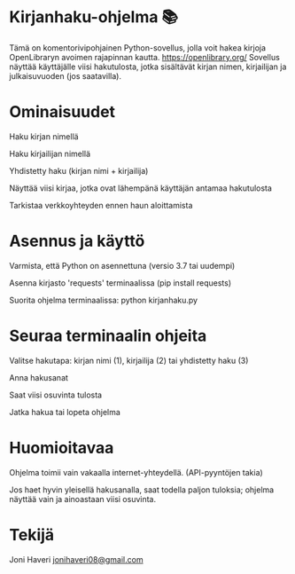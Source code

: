 # Kirjanhaku-ohjelma 📚
Tämä on komentorivipohjainen Python-sovellus, jolla voit hakea kirjoja OpenLibraryn avoimen rajapinnan kautta. https://openlibrary.org/ 
Sovellus näyttää käyttäjälle viisi hakutulosta, jotka sisältävät kirjan nimen, kirjailijan ja julkaisuvuoden (jos saatavilla).

# Ominaisuudet
Haku kirjan nimellä

Haku kirjailijan nimellä

Yhdistetty haku (kirjan nimi + kirjailija)

Näyttää viisi kirjaa, jotka ovat lähempänä käyttäjän antamaa hakutulosta

Tarkistaa verkkoyhteyden ennen haun aloittamista

# Asennus ja käyttö
Varmista, että Python on asennettuna (versio 3.7 tai uudempi)

Asenna kirjasto 'requests' terminaalissa (pip install requests)

Suorita ohjelma terminaalissa: python kirjanhaku.py

# Seuraa terminaalin ohjeita
Valitse hakutapa: kirjan nimi (1), kirjailija (2) tai yhdistetty haku (3)

Anna hakusanat

Saat viisi osuvinta tulosta

Jatka hakua tai lopeta ohjelma

# Huomioitavaa
Ohjelma toimii vain vakaalla internet-yhteydellä. (API-pyyntöjen takia)

Jos haet hyvin yleisellä hakusanalla, saat todella paljon tuloksia; ohjelma näyttää vain ja ainoastaan viisi osuvinta.

# Tekijä
Joni Haveri
jonihaveri08@gmail.com
